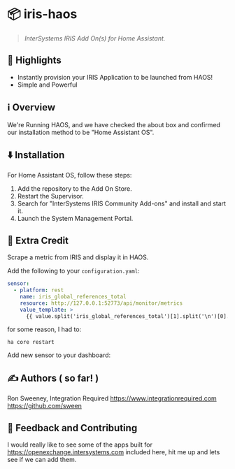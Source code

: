 # 📦 iris-haos

> *InterSystems IRIS Add On(s) for Home Assistant.*

## 🌟 Highlights

- Instantly provision your IRIS Application to be launched from HAOS!
- Simple and Powerful

## ℹ️ Overview

We're Running HAOS, and we have checked the about box and confirmed our installation method to be "Home Assistant OS".


## ⬇️ Installation

For Home Assistant OS, follow these steps:

1. Add the repository to the Add On Store.
2. Restart the Supervisor.
3. Search for "InterSystems IRIS Community Add-ons" and install and start it.
4. Launch the System Management Portal.


## 📝 Extra Credit

Scrape a metric from IRIS and display it in HAOS.

Add the following to your `configuration.yaml`:

```yaml
sensor:
  - platform: rest
    name: iris_global_references_total
    resource: http://127.0.0.1:52773/api/monitor/metrics
    value_template: >
      {{ value.split('iris_global_references_total')[1].split('\n')[0].split()[-1] }}
```

for some reason, I had to:

```
ha core restart
```

Add new sensor to your dashboard:



## ✍️ Authors ( so far! )

Ron Sweeney, Integration Required
https://www.integrationrequired.com
https://github.com/sween

## 💭 Feedback and Contributing

I would really like to see some of the apps built for https://openexchange.intersystems.com included here, hit me up and lets see if we can add them.
